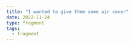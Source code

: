 ```yaml
---
title: "I wanted to give them some air cover"
date: 2022-11-24
type: fragment
tags:
  - fragment
---
```

